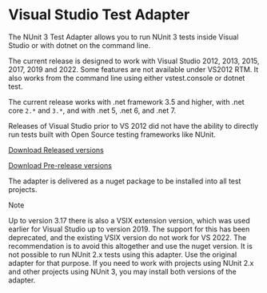 # Visual Studio Test Adapter

The NUnit 3 Test Adapter allows you to run NUnit 3 tests inside Visual Studio or with dotnet on the command line.

The current release is designed to work with Visual Studio 2012, 2013, 2015, 2017, 2019 and 2022. Some features are not available under VS2012 RTM. It also works from the command line using either vstest.console or dotnet test. 

The current release works with .net framework 3.5 and higher, with .net core `2.*` and `3.*`, and with .net 5, .net 6, and .net 7. 

Releases of Visual Studio prior to VS 2012 did not have the ability to directly run tests built with Open Source testing frameworks like NUnit.

[Download Released versions](https://www.nuget.org/packages/NUnit3TestAdapter/)

[Download Pre-release versions](https://www.myget.org/feed/nunit/package/nuget/NUnit3TestAdapter)

The adapter is delivered as a nuget package to be installed into all test projects.  

> [!NOTE]
> Up to version 3.17 there is also a VSIX extension version, which was used earlier for Visual Studio up to version 2019. The support for this has been deprecated, and the existing VSIX version do not work for VS 2022. The recommendation is to avoid this altogether and use the nuget version.
> It is not possible to run NUnit 2.x tests using this adapter. Use the original adapter for that purpose. If you need to work with projects using NUnit 2.x and other projects using NUnit 3, you may install both versions of the adapter.
